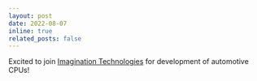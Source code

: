 ```yaml
---
layout: post
date: 2022-08-07
inline: true
related_posts: false
---
```


Excited to join [Imagination Technologies](https://www.imaginationtech.com/) for development of automotive CPUs!